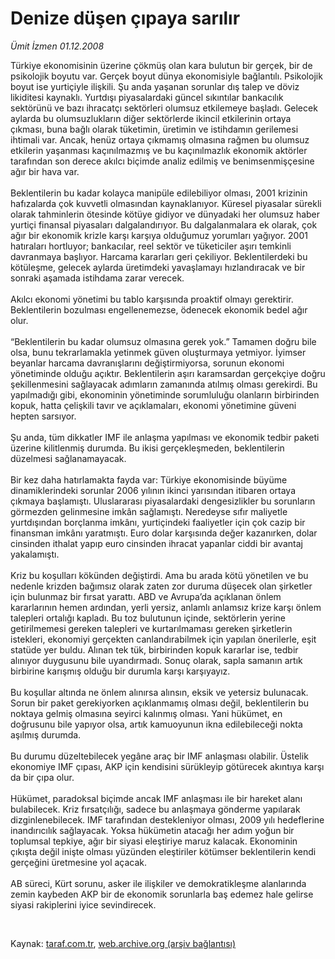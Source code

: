 # Denize düşen çıpaya sarılır

*Ümit İzmen 01.12.2008*

<div class="taraf_structure_2col_1zq">
<div class="margen_n">



 <p>Türkiye ekonomisinin üzerine çökmüş olan kara bulutun bir gerçek, bir de psikolojik boyutu var. Gerçek boyut dünya ekonomisiyle bağlantılı. Psikolojik boyut ise yurtiçiyle ilişkili. Şu anda yaşanan sorunlar dış talep ve döviz likiditesi kaynaklı. Yurtdışı piyasalardaki güncel sıkıntılar bankacılık sektörünü ve bazı ihracatçı sektörleri olumsuz etkilemeye başladı. Gelecek aylarda bu olumsuzlukların diğer sektörlerde ikincil etkilerinin ortaya çıkması, buna bağlı olarak tüketimin, üretimin ve istihdamın gerilemesi ihtimali var. Ancak, henüz ortaya çıkmamış olmasına rağmen bu olumsuz etkilerin yaşanması kaçınılmazmış ve bu kaçınılmazlık ekonomik aktörler tarafından son derece akılcı biçimde analiz edilmiş ve benimsenmişçesine ağır bir hava var. <br/><br/>Beklentilerin bu kadar kolayca manipüle edilebiliyor olması, 2001 krizinin hafızalarda çok kuvvetli olmasından kaynaklanıyor. Küresel piyasalar sürekli olarak tahminlerin ötesinde kötüye gidiyor ve dünyadaki her olumsuz haber yurtiçi finansal piyasaları dalgalandırıyor. Bu dalgalanmalara ek olarak, çok ağır bir ekonomik krizle karşı karşıya olduğumuz yorumları yağıyor. 2001 hatıraları hortluyor; bankacılar, reel sektör ve tüketiciler aşırı temkinli davranmaya başlıyor. Harcama kararları geri çekiliyor. Beklentilerdeki bu kötüleşme, gelecek aylarda üretimdeki yavaşlamayı hızlandıracak ve bir sonraki aşamada istihdama zarar verecek. <br/><br/>Akılcı ekonomi yönetimi bu tablo karşısında proaktif olmayı gerektirir. Beklentilerin bozulması engellenemezse, ödenecek ekonomik bedel ağır olur. <br/><br/>“Beklentilerin bu kadar olumsuz olmasına gerek yok.” Tamamen doğru bile olsa, bunu tekrarlamakla yetinmek güven oluşturmaya yetmiyor. İyimser beyanlar harcama davranışlarını değiştirmiyorsa, sorunun ekonomi yönetiminde olduğu açıktır. Beklentilerin aşırı karamsardan gerçekçiye doğru şekillenmesini sağlayacak adımların zamanında atılmış olması gerekirdi. Bu yapılmadığı gibi, ekonominin yönetiminde sorumluluğu olanların birbirinden kopuk, hatta çelişkili tavır ve açıklamaları, ekonomi yönetimine güveni hepten sarsıyor. <br/><br/>Şu anda, tüm dikkatler IMF ile anlaşma yapılması ve ekonomik tedbir paketi üzerine kilitlenmiş durumda. Bu ikisi gerçekleşmeden, beklentilerin düzelmesi sağlanamayacak. <br/><br/>Bir kez daha hatırlamakta fayda var: Türkiye ekonomisinde büyüme dinamiklerindeki sorunlar 2006 yılının ikinci yarısından itibaren ortaya çıkmaya başlamıştı. Uluslararası piyasalardaki dengesizlikler bu sorunların görmezden gelinmesine imkân sağlamıştı. Neredeyse sıfır maliyetle yurtdışından borçlanma imkânı, yurtiçindeki faaliyetler için çok cazip bir finansman imkânı yaratmıştı. Euro dolar karşısında değer kazanırken, dolar cinsinden ithalat yapıp euro cinsinden ihracat yapanlar ciddi bir avantaj yakalamıştı. <br/><br/>Kriz bu koşulları kökünden değiştirdi. Ama bu arada kötü yönetilen ve bu nedenle krizden bağımsız olarak zaten zor duruma düşecek olan şirketler için bulunmaz bir fırsat yarattı. ABD ve Avrupa’da açıklanan önlem kararlarının hemen ardından, yerli yersiz, anlamlı anlamsız krize karşı önlem talepleri ortalığı kapladı. Bu toz bulutunun içinde, sektörlerin yerine getirilmemesi gereken talepleri ve kurtarılmaması gereken şirketlerin istekleri, ekonomiyi gerçekten canlandırabilmek için yapılan önerilerle, eşit statüde yer buldu. Alınan tek tük, birbirinden kopuk kararlar ise, tedbir alınıyor duygusunu bile uyandırmadı. Sonuç olarak, sapla samanın artık birbirine karışmış olduğu bir durumla karşı karşıyayız. <br/><br/>Bu koşullar altında ne önlem alınırsa alınsın, eksik ve yetersiz bulunacak. Sorun bir paket gerekiyorken açıklanmamış olması değil, beklentilerin bu noktaya gelmiş olmasına seyirci kalınmış olması. Yani hükümet, en doğrusunu bile yapıyor olsa, artık kamuoyunun ikna edilebileceği nokta aşılmış durumda. <br/><br/>Bu durumu düzeltebilecek yegâne araç bir IMF anlaşması olabilir. Üstelik ekonomiye IMF çıpası, AKP için kendisini sürükleyip götürecek akıntıya karşı da bir çıpa olur. <br/><br/>Hükümet, paradoksal biçimde ancak IMF anlaşması ile bir hareket alanı bulabilecek. Kriz fırsatçılığı, sadece bu anlaşmaya gönderme yapılarak dizginlenebilecek. IMF tarafından destekleniyor olması, 2009 yılı hedeflerine inandırıcılık sağlayacak. Yoksa hükümetin atacağı her adım yoğun bir toplumsal tepkiye, ağır bir siyasi eleştiriye maruz kalacak. Ekonominin çıkışta değil inişte olması yüzünden eleştiriler kötümser beklentilerin kendi gerçeğini üretmesine yol açacak. <br/><br/>AB süreci, Kürt sorunu, asker ile ilişkiler ve demokratikleşme alanlarında zemin kaybeden AKP bir de ekonomik sorunlarla baş edemez hale gelirse siyasi rakiplerini iyice sevindirecek.</p>

<br/>


<div id="taraf_not">
</div>

</div>


</div>

Kaynak: [taraf.com.tr](http://www.taraf.com.tr:80/makale/2913.htm), [web.archive.org (arşiv bağlantısı)](http://web.archive.org/web/20090308095215/http://www.taraf.com.tr:80/makale/2913.htm)
